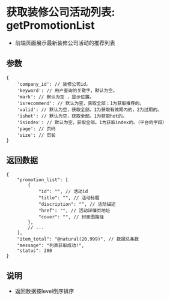 # 获取装修公司活动列表: getPromotionList

- 前端页面展示最新装修公司活动的推荐列表

## 参数

    {
        'company_id': // 装修公司id。
        'keyword': // 用户查询的关键字，默认为空。
        'mark': // 默认为空 ，显示位置。
        'isrecommend': // 默认为空，获取全部；1为获取推荐的。
        'valid': // 默认为空，获取全部。1为获取有效期内的，2为过期的。
        'ishot': // 默认为空，获取全部。1为获取hot的。
        'isindex': // 默认为空，获取全部。1为获取index的。（平台的字段）
        'page': // 页码
        'size': // 页长
    }

## 返回数据

    {
        "promotion_list": [
            {
                "id": "", // 活动id
                "title": "", // 活动标题
                "discription": "", // 活动描述
                "href": "", // 活动详情页地址
                "cover": "", // 封面图路径
            },
            // ...
        ],
        "item_total": "@natural(20,999)", // 数据总条数
        "message": "列表获取成功!",
        "status": 200
    }

## 说明

- 返回数据按level倒序排序